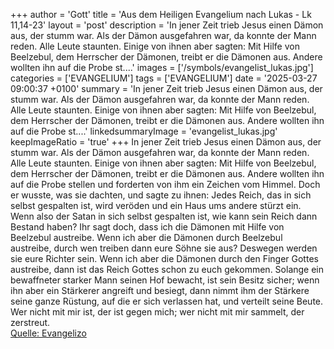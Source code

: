 +++
author = 'Gott'
title = 'Aus dem Heiligen Evangelium nach Lukas - Lk 11,14-23'
layout = 'post'
description = 'In jener Zeit trieb Jesus einen Dämon aus, der stumm war. Als der Dämon ausgefahren war, da konnte der Mann reden. Alle Leute staunten. Einige von ihnen aber sagten: Mit Hilfe von Beelzebul, dem Herrscher der Dämonen, treibt er die Dämonen aus. Andere wollten ihn auf die Probe st....'
images = ['/symbols/evangelist_lukas.jpg']
categories = ['EVANGELIUM']
tags = ['EVANGELIUM']
date = '2025-03-27 09:00:37 +0100'
summary = 'In jener Zeit trieb Jesus einen Dämon aus, der stumm war. Als der Dämon ausgefahren war, da konnte der Mann reden. Alle Leute staunten. Einige von ihnen aber sagten: Mit Hilfe von Beelzebul, dem Herrscher der Dämonen, treibt er die Dämonen aus. Andere wollten ihn auf die Probe st....'
linkedsummaryImage = 'evangelist_lukas.jpg'
keepImageRatio = 'true'
+++
In jener Zeit trieb Jesus einen Dämon aus, der stumm war. Als der Dämon ausgefahren war, da konnte der Mann reden. Alle Leute staunten.
Einige von ihnen aber sagten: Mit Hilfe von Beelzebul, dem Herrscher der Dämonen, treibt er die Dämonen aus.
Andere wollten ihn auf die Probe stellen und forderten von ihm ein Zeichen vom Himmel.<!--more-->
Doch er wusste, was sie dachten, und sagte zu ihnen: Jedes Reich, das in sich selbst gespalten ist, wird veröden und ein Haus ums andere stürzt ein.
Wenn also der Satan in sich selbst gespalten ist, wie kann sein Reich dann Bestand haben? Ihr sagt doch, dass ich die Dämonen mit Hilfe von Beelzebul austreibe.
Wenn ich aber die Dämonen durch Beelzebul austreibe, durch wen treiben dann eure Söhne sie aus? Deswegen werden sie eure Richter sein.
Wenn ich aber die Dämonen durch den Finger Gottes austreibe, dann ist das Reich Gottes schon zu euch gekommen.
Solange ein bewaffneter starker Mann seinen Hof bewacht, ist sein Besitz sicher;
wenn ihn aber ein Stärkerer angreift und besiegt, dann nimmt ihm der Stärkere seine ganze Rüstung, auf die er sich verlassen hat, und verteilt seine Beute.
Wer nicht mit mir ist, der ist gegen mich; wer nicht mit mir sammelt, der zerstreut.<br> [Quelle: Evangelizo](https://evangeliumtagfuertag.org/DE/gospel)